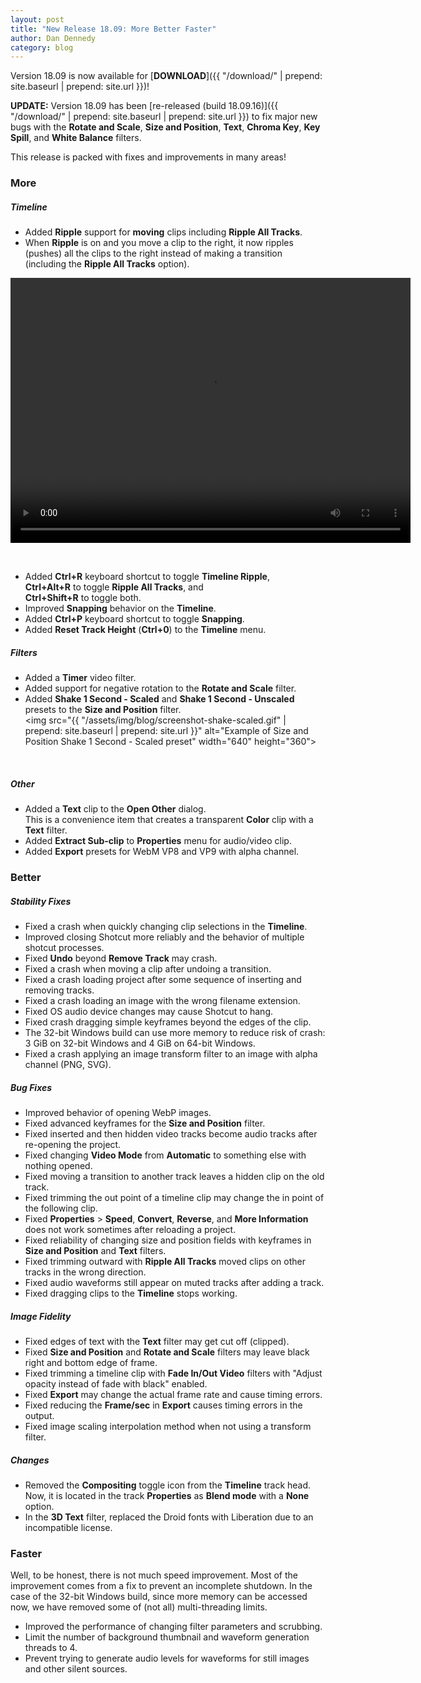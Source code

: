 ```yaml
---
layout: post
title: "New Release 18.09: More Better Faster"
author: Dan Dennedy
category: blog
---
```


Version 18.09 is now available for [**DOWNLOAD**]({{ "/download/" | prepend: site.baseurl | prepend: site.url }})!

**UPDATE:** Version 18.09 has been
[re-released (build 18.09.16)]({{ "/download/" | prepend: site.baseurl | prepend: site.url }})
to fix major new bugs with the **Rotate and Scale**, **Size and
Position**, **Text**, **Chroma Key**, **Key Spill**, and **White Balance** filters.

This release is packed with fixes and improvements in many areas!

### More

##### Timeline
- Added **Ripple** support for **moving** clips including **Ripple All Tracks**.
- When **Ripple** is on and you move a clip to the right, it now
ripples (pushes) all the clips to the right instead of making a transition
(including the **Ripple All Tracks** option).  
<video width="640" height="424" autoplay="autoplay" loop="loop">
  <source src="{{ "/assets/img/blog/screencast-ripple-move.mp4" | prepend: site.baseurl | prepend: site.url }}" type="video/mp4">
</video>

&nbsp;
- Added **Ctrl+R** keyboard shortcut to toggle **Timeline Ripple**,  
**Ctrl+Alt+R** to toggle **Ripple All Tracks**, and  
**Ctrl+Shift+R** to toggle both.
- Improved **Snapping** behavior on the **Timeline**.
- Added **Ctrl+P** keyboard shortcut to toggle **Snapping**.
- Added **Reset Track Height** (**Ctrl+0**) to the **Timeline** menu.

##### Filters
- Added a **Timer** video filter.  
- Added support for negative rotation to the **Rotate and Scale** filter.  
- Added **Shake 1 Second - Scaled** and **Shake 1 Second - Unscaled** presets
to the **Size and Position** filter.  
<img src="{{ "/assets/img/blog/screenshot-shake-scaled.gif" | prepend: site.baseurl | prepend: site.url }}" alt="Example of Size and Position Shake 1 Second - Scaled preset" width="640" height="360">

&nbsp;

##### Other
- Added a **Text** clip to the **Open Other** dialog.  
This is a convenience item that creates a transparent **Color** clip with a
**Text** filter.
- Added **Extract Sub-clip** to **Properties** menu for audio/video clip.
- Added **Export** presets for WebM VP8 and VP9 with alpha channel.

### Better

##### Stability Fixes

- Fixed a crash when quickly changing clip selections in the **Timeline**.
- Improved closing Shotcut more reliably and the behavior of multiple shotcut
processes.
- Fixed **Undo** beyond **Remove Track** may crash.
- Fixed a crash when moving a clip after undoing a transition.
- Fixed a crash loading project after some sequence of inserting and removing tracks.
- Fixed a crash loading an image with the wrong filename extension.
- Fixed OS audio device changes may cause Shotcut to hang.
- Fixed crash dragging simple keyframes beyond the edges of the clip.
- The 32-bit Windows build can use more memory to reduce risk of crash:  
3 GiB on 32-bit Windows and 4 GiB on 64-bit Windows.
- Fixed a crash applying an image transform filter to an image with alpha
channel (PNG, SVG).

##### Bug Fixes

- Improved behavior of opening WebP images.
- Fixed advanced keyframes for the **Size and Position** filter.
- Fixed inserted and then hidden video tracks become audio tracks after
re-opening the project.
- Fixed changing **Video Mode** from **Automatic** to something else with
nothing opened.
- Fixed moving a transition to another track leaves a hidden clip on the old track.
- Fixed trimming the out point of a timeline clip may change the in point of
the following clip.
- Fixed **Properties** > **Speed**, **Convert**, **Reverse**, and
**More Information** does not work sometimes after reloading a project.
- Fixed reliability of changing size and position fields with keyframes
in **Size and Position** and **Text** filters.
- Fixed trimming outward with **Ripple All Tracks** moved clips on other tracks
in the wrong direction.
- Fixed audio waveforms still appear on muted tracks after adding a track.
- Fixed dragging clips to the **Timeline** stops working.

##### Image Fidelity

- Fixed edges of text with the **Text** filter may get cut off (clipped).
- Fixed **Size and Position** and **Rotate and Scale** filters may leave black
right and bottom edge of frame.
- Fixed trimming a timeline clip with **Fade In/Out Video** filters
with "Adjust opacity instead of fade with black" enabled.
- Fixed **Export** may change the actual frame rate and cause timing errors.
- Fixed reducing the **Frame/sec** in **Export** causes timing errors in the output.
- Fixed image scaling interpolation method when not using a transform filter.

##### Changes
 
- Removed the **Compositing** toggle icon from the **Timeline** track head. Now,
it is located in the track **Properties** as **Blend mode** with a **None** option.
- In the **3D Text** filter, replaced the Droid fonts with Liberation due to an
incompatible license.

### Faster

Well, to be honest, there is not much speed improvement. Most of the improvement
comes from a fix to prevent an incomplete shutdown. In the case of the 32-bit
Windows build, since more memory can be accessed now, we have removed some of
(not all) multi-threading limits.

- Improved the performance of changing filter parameters and scrubbing.
- Limit the number of background thumbnail and waveform generation threads to 4.
- Prevent trying to generate audio levels for waveforms for still images and
other silent sources.
